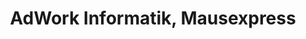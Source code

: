 ---
title: "AdWork Informatik, Mausexpress"
url: /muenchwilen-tg/adwork-informatik-mausexpress/
shop: Computer
---